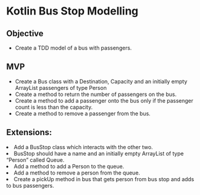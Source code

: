 <h1>Kotlin Bus Stop Modelling</h1>
<h2>Objective</h2>
<ul>
<li>Create a TDD model of a bus with passengers.</li>
</ul>
<h2>MVP</h2>
<ul>
<li>Create a Bus class with a Destination, Capacity and an initially empty ArrayList passengers of type Person</li>
<li>Create a method to return the number of passengers on the bus.</li>
<li>Create a method to add a passenger onto the bus only if the passenger count is less than the capacity.</li>
<li>Create a method to remove a passenger from the bus.</li>
</ul>
<h2>Extensions:</h2>
<li>Add a BusStop class which interacts with the other two.</li>
<li>BusStop should have a name and an initially empty ArrayList of type “Person” called Queue.</li>
<li>Add a method to add a Person to the queue.</li>
<li>Add a method to remove a person from the queue.</li>
<li>Create a pickUp method in bus that gets person from bus stop and adds to bus passengers.</li>

